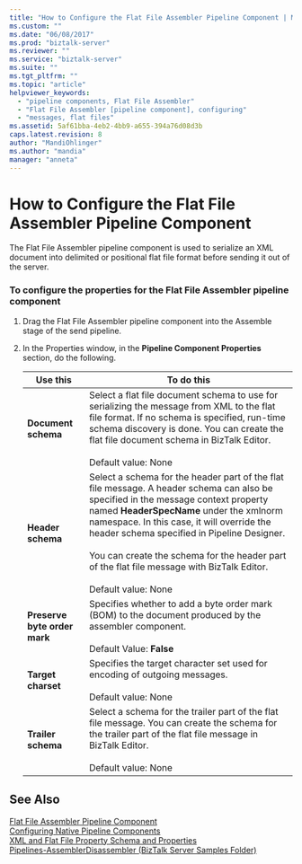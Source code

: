 ```yaml
---
title: "How to Configure the Flat File Assembler Pipeline Component | Microsoft Docs"
ms.custom: ""
ms.date: "06/08/2017"
ms.prod: "biztalk-server"
ms.reviewer: ""
ms.service: "biztalk-server"
ms.suite: ""
ms.tgt_pltfrm: ""
ms.topic: "article"
helpviewer_keywords: 
  - "pipeline components, Flat File Assembler"
  - "Flat File Assembler [pipeline component], configuring"
  - "messages, flat files"
ms.assetid: 5af61bba-4eb2-4bb9-a655-394a76d08d3b
caps.latest.revision: 8
author: "MandiOhlinger"
ms.author: "mandia"
manager: "anneta"
---
```

# How to Configure the Flat File Assembler Pipeline Component
The Flat File Assembler pipeline component is used to serialize an XML document into delimited or positional flat file format before sending it out of the server.  
  
### To configure the properties for the Flat File Assembler pipeline component  
  
1.  Drag the Flat File Assembler pipeline component into the Assemble stage of the send pipeline.  
  
2.  In the Properties window, in the **Pipeline Component Properties** section, do the following.  
  
    |Use this|To do this|  
    |--------------|----------------|  
    |**Document schema**|Select a flat file document schema to use for serializing the message from XML to the flat file format. If no schema is specified, run-time schema discovery is done. You can create the flat file document schema in BizTalk Editor.<br /><br /> Default value: None|  
    |**Header schema**|Select a schema for the header part of the flat file message. A header schema can also be specified in the message context property named **HeaderSpecName** under the xmlnorm namespace. In this case, it will override the header schema specified in Pipeline Designer.<br /><br /> You can create the schema for the header part of the flat file message with BizTalk Editor.<br /><br /> Default value: None|  
    |**Preserve byte order mark**|Specifies whether to add a byte order mark (BOM) to the document produced by the assembler component.<br /><br /> Default Value: **False**|  
    |**Target charset**|Specifies the target character set used for encoding of outgoing messages.<br /><br /> Default value: None|  
    |**Trailer schema**|Select a schema for the trailer part of the flat file message. You can create the schema for the trailer part of the flat file message in BizTalk Editor.<br /><br /> Default value: None|  
  
## See Also  
 [Flat File Assembler Pipeline Component](../core/flat-file-assembler-pipeline-component.md)   
 [Configuring Native Pipeline Components](../core/configuring-native-pipeline-components.md)   
 [XML and Flat File Property Schema and Properties](../core/xml-and-flat-file-property-schema-and-properties.md)   
 [Pipelines-AssemblerDisassembler (BizTalk Server Samples Folder)](../core/pipelines-assemblerdisassembler-biztalk-server-samples-folder.md)